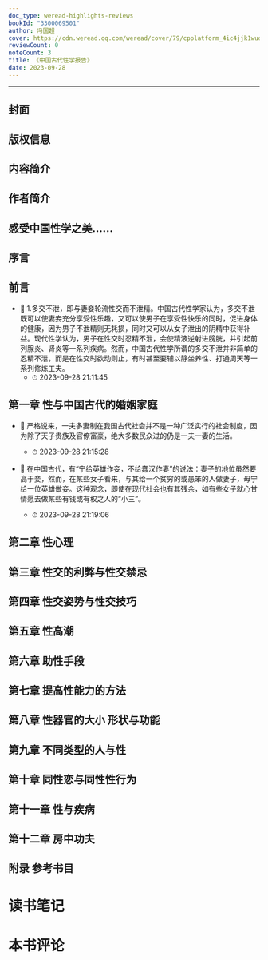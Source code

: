 ```yaml
---
doc_type: weread-highlights-reviews
bookId: "3300069501"
author: 冯国超
cover: https://cdn.weread.qq.com/weread/cover/79/cpplatform_4ic4jjk1wud9x9ngdstcdm/t7_cpplatform_4ic4jjk1wud9x9ngdstcdm1693378707.jpg
reviewCount: 0
noteCount: 3
title: 《中国古代性学报告》
date: 2023-09-28
---
```


---


## 封面

## 版权信息

## 内容简介

## 作者简介

## 感受中国性学之美……

## 序言

## 前言


- 📌 1.多交不泄，即与妻妾轮流性交而不泄精。中国古代性学家认为，多交不泄既可以使妻妾充分享受性乐趣，又可以使男子在享受性快乐的同时，促进身体的健康，因为男子不泄精则无耗损，同时又可以从女子泄出的阴精中获得补益。现代性学认为，男子在性交时忍精不泄，会使精液逆射进膀胱，并引起前列腺炎、肾炎等一系列疾病。然而，中国古代性学所谓的多交不泄并非简单的忍精不泄，而是在性交时欲动则止，有时甚至要辅以静坐养性、打通周天等一系列修炼工夫。 
    - ⏱ 2023-09-28 21:11:45 
## 第一章 性与中国古代的婚姻家庭


- 📌 严格说来，一夫多妻制在我国古代社会并不是一种广泛实行的社会制度，因为除了天子贵族及官僚富豪，绝大多数民众过的仍是一夫一妻的生活。 
    - ⏱ 2023-09-28 21:15:28 

- 📌 在中国古代，有“宁给英雄作妾，不给蠢汉作妻”的说法：妻子的地位虽然要高于妾，然而，在某些女子看来，与其给一个贫穷的或愚笨的人做妻子，毋宁给一位英雄做妾。这种观念，即使在现代社会也有其残余，如有些女子就心甘情愿去做某些有钱或有权之人的“小三”。 
    - ⏱ 2023-09-28 21:19:06 
## 第二章 性心理

## 第三章 性交的利弊与性交禁忌

## 第四章 性交姿势与性交技巧

## 第五章 性高潮

## 第六章 助性手段

## 第七章 提高性能力的方法

## 第八章 性器官的大小 形状与功能

## 第九章 不同类型的人与性

## 第十章 同性恋与同性性行为

## 第十一章 性与疾病

## 第十二章 房中功夫

## 附录 参考书目


# 读书笔记


# 本书评论
